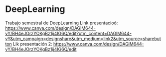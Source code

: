 # DeepLearning
Trabajo semestral de DeepLearning
Link presentacioó: https://www.canva.com/design/DAGlM644-vY/BH4eJOrzYOKgBz1ij4IG6Q/edit?utm_content=DAGlM644-vY&utm_campaign=designshare&utm_medium=link2&utm_source=sharebutton
Lik presentación 2: https://www.canva.com/design/DAGlM644-vY/BH4eJOrzYOKgBz1ij4IG6Q/edit
